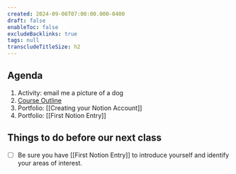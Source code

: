 ```yaml
---
created: 2024-09-06T07:00:00.000-0400
draft: false
enableToc: false
excludeBacklinks: true
tags: null
transcludeTitleSize: h2
---
```


## Agenda
1. Activity: email me a picture of a dog
2. [Course Outline]()
3. Portfolio: [[Creating your Notion Account]]
4. Portfolio: [[First Notion Entry]]

## Things to do before our next class
- [ ] Be sure you have [[First Notion Entry]] to introduce yourself and identify your areas of interest.